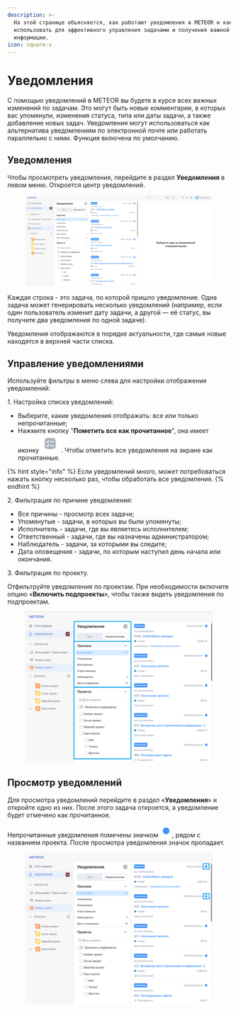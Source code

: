 ```yaml
---
description: >-
  На этой странице объясняется, как работают уведомления в METEOR и как их
  использовать для эффективного управления задачами и получения важной
  информации.
icon: square-v
---
```


# Уведомления

С помощью уведомлений в METEOR вы будете в курсе всех важных изменений по задачам. Это могут быть новые комментарии, в которых вас упомянули, изменения статуса, типа или даты задачи, а также добавление новых задач. Уведомления могут использоваться как альтернатива уведомлениям по электронной почте или работать параллельно с ними. Функция включена по умолчанию.

## Уведомления

Чтобы просмотреть уведомления, перейдите в раздел **Уведомления** в левом меню. Откроется центр уведомлений.

<figure><img src="../../.gitbook/assets/image (110).png" alt=""><figcaption></figcaption></figure>

Каждая строка - это задача, по которой пришло уведомление. Одна задача может генерировать несколько уведомлений (например, если один пользователь изменит дату задачи, а другой — её статус, вы получите два уведомления по одной задаче).

Уведомления отображаются в порядке актуальности, где самые новые находятся в верхней части списка.

## Управление уведомлениями

Используйте фильтры в меню слева для настройки отображения уведомлений:

1\. Настройка списка уведомлений:

* Выберите, какие уведомления отображать: все или только непрочитанные;
* Нажмите кнопку "**Пометить все как прочитанное**", она имеет иконку ![](<../../.gitbook/assets/image (111).png>). Чтобы отметить все уведомления на экране как прочитанные.

{% hint style="info" %}
Если уведомлений много, может потребоваться нажать кнопку несколько раз, чтобы обработать все уведомления.
{% endhint %}

2\. Фильтрация по причине уведомления:

* Все причины _-_ просмотр всех задачи;
* Упомянутые - задачи, в которых вы были упомянуты;
* Исполнитель - задачи, где вы являетесь исполнителем;
* Ответственный - задачи, где вы назначены администратором;
* Наблюдатель - задачи, за которыми вы следите;
* Дата оповещения - задачи, по которым наступил день начала или окончания.

3\. Фильтрация по проекту.

Отфильтруйте уведомления по проектам. При необходимости включите опцию «**Включить подпроекты**», чтобы также видеть уведомления по подпроектам.

<figure><img src="../../.gitbook/assets/image (112).png" alt=""><figcaption></figcaption></figure>

## Просмотр уведомлений

Для просмотра уведомлений перейдите в раздел «**Уведомления**» и откройте одно из них. После этого задача откроется, а уведомление будет отмечено как прочитанное.

Непрочитанные уведомления помечены значком ![](<../../.gitbook/assets/image (113).png>), рядом с названием проекта. После просмотра уведомления значок пропадает.

<figure><img src="../../.gitbook/assets/image (114).png" alt=""><figcaption></figcaption></figure>
